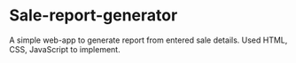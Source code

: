 # Sale-report-generator
A simple web-app to generate report from entered sale details. Used HTML, CSS, JavaScript to implement.
